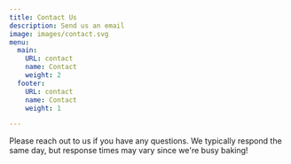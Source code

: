 ```yaml
---
title: Contact Us
description: Send us an email
image: images/contact.svg
menu:
  main:
    URL: contact
    name: Contact
    weight: 2
  footer:
    URL: contact
    name: Contact
    weight: 1

---
```

Please reach out to us if you have any questions.  We typically respond the same day, but response times may vary since we're busy baking!